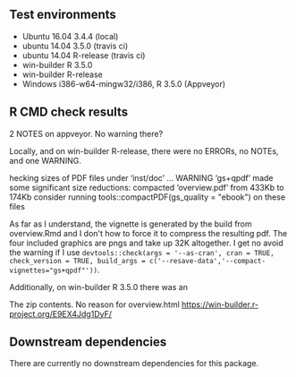 ## Test environments
* Ubuntu 16.04 3.4.4 (local)
* ubuntu 14.04 3.5.0 (travis ci)
* ubuntu 14.04 R-release (travis ci)
* win-builder R 3.5.0
* win-builder R-release
* Windows i386-w64-mingw32/i386, R 3.5.0  (Appveyor)

## R CMD check results 
2 NOTES on appveyor. No warning there? 

Locally, and on win-builder R-release, there were no ERRORs, no NOTEs, and one WARNING. 

hecking sizes of PDF files under ‘inst/doc’ ... WARNING
  ‘gs+qpdf’ made some significant size reductions:
     compacted ‘overview.pdf’ from 433Kb to 174Kb
  consider running tools::compactPDF(gs_quality = "ebook") on these files 

As far as I understand, the vignette is generated by the build from overview.Rmd and I don't how to force it to compress the resulting pdf. The four included graphics are pngs and take up 32K altogether. I get no avoid the warning if I use `devtools::check(args = '--as-cran', cran = TRUE, check_version = TRUE, build_args = c('--resave-data','--compact-vignettes="gs+qpdf"'))`. 

Additionally, on win-builder R 3.5.0 there was an 

The zip contents. No reason for overview.html
https://win-builder.r-project.org/E9EX4Jdg1DyF/

## Downstream dependencies
There are currently no downstream dependencies for this package.